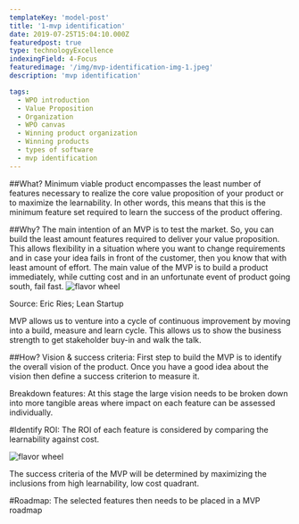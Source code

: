 ```yaml
---
templateKey: 'model-post'
title: '1-mvp identification'
date: 2019-07-25T15:04:10.000Z
featuredpost: true
type: technologyExcellence
indexingField: 4-Focus
featuredimage: '/img/mvp-identification-img-1.jpeg'
description: 'mvp identification'

tags:
  - WPO introduction
  - Value Proposition
  - Organization
  - WPO canvas
  - Winning product organization
  - Winning products
  - types of software
  - mvp identification
---
```


##What?
Minimum viable product encompasses the least number of features necessary to realize the core value proposition of your product or to maximize the learnability. In other words, this means that this is the minimum feature set required to learn the success of the product offering.



##Why?
The main intention of an MVP is to test the market. So, you can build the least amount features required to deliver your value proposition. This allows flexibility in a situation where you want to change requirements and in case your idea fails in front of the customer, then you know that with least amount of effort. The main value of the MVP is to build a product immediately, while cutting cost and in an unfortunate event of product going south, fail fast.
![flavor wheel](/img/mvp-identification-img-1.jpeg)


Source: Eric Ries; Lean Startup



MVP allows us to venture into a cycle of continuous improvement by moving into a build, measure and learn cycle. This allows us to show the business strength to get stakeholder buy-in and walk the talk.



##How?
Vision & success criteria: First step to build the MVP is to identify the overall vision of the product. Once you have a good idea about the vision then define a success criterion to measure it.



Breakdown features: At this stage the large vision needs to be broken down into more tangible areas where impact on each feature can be assessed individually.



#Identify ROI: The ROI of each feature is considered by comparing the learnability against cost.

![flavor wheel](/img/mvp-identification-img-1.jpeg)

The success criteria of the MVP will be determined by maximizing the inclusions from high learnability, low cost quadrant.



#Roadmap: The selected features then needs to be placed in a MVP roadmap